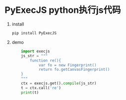 # PyExecJS python执行js代码

1. install

    ```shell
    pip install PyExecJS
    ```

2. demo

    ```python
        import execjs
        js_str = """
            function re(){
                var fo = new Fingerprint()
                return fo.getCanvasFingerprint()
        }
        """
        ctx = execjs.get().compile(js_str)
        t = ctx.call('re')
        print(t)
    ```
